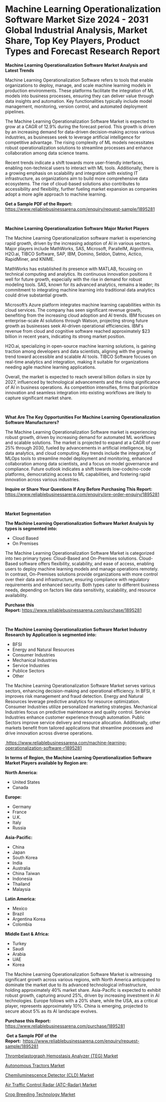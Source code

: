 <p><h1>Machine Learning Operationalization Software Market Size 2024 - 2031 Global Industrial Analysis, Market Share, Top Key Players, Product Types and Forecast Research Report</h1></p><p><strong>Machine Learning Operationalization Software Market Analysis and Latest Trends</strong></p>
<p><p>Machine Learning Operationalization Software refers to tools that enable organizations to deploy, manage, and scale machine learning models in production environments. These platforms facilitate the integration of ML models into business processes, ensuring they can deliver value through data insights and automation. Key functionalities typically include model management, monitoring, version control, and automated deployment pipelines.</p><p>The Machine Learning Operationalization Software Market is expected to grow at a CAGR of 12.9% during the forecast period. This growth is driven by an increasing demand for data-driven decision-making across various industries, as businesses seek to leverage artificial intelligence for competitive advantage. The rising complexity of ML models necessitates robust operationalization solutions to streamline processes and enhance collaboration among data science teams.</p><p>Recent trends indicate a shift towards more user-friendly interfaces, enabling non-technical users to interact with ML tools. Additionally, there is a growing emphasis on scalability and integration with existing IT infrastructure, as organizations aim to build more comprehensive data ecosystems. The rise of cloud-based solutions also contributes to accessibility and flexibility, further fueling market expansion as companies adopt a more agile approach to machine learning.</p></p>
<p><strong>Get a Sample PDF of the Report:&nbsp;</strong> <a href="https://www.reliablebusinessarena.com/enquiry/request-sample/1895281?utm_campaign=1729&utm_medium=2&utm_source=Github&utm_content=ia&utm_term=24102024&utm_id=machine-learning-operationalization-software">https://www.reliablebusinessarena.com/enquiry/request-sample/1895281</a></p>
<p>&nbsp;</p>
<p><strong>Machine Learning Operationalization Software Major Market Players</strong></p>
<p><p>The Machine Learning Operationalization software market is experiencing rapid growth, driven by the increasing adoption of AI in various sectors. Major players include MathWorks, SAS, Microsoft, ParallelM, Algorithmia, H2O.ai, TIBCO Software, SAP, IBM, Domino, Seldon, Datmo, Actico, RapidMiner, and KNIME.</p><p>MathWorks has established its presence with MATLAB, focusing on technical computing and analytics. Its continuous innovation positions it well for future growth, especially with the rise in demand for robust modeling tools. SAS, known for its advanced analytics, remains a leader; its commitment to integrating machine learning into traditional data analytics could drive substantial growth.</p><p>Microsoft’s Azure platform integrates machine learning capabilities within its cloud services. The company has seen significant revenue growth, benefiting from the increasing cloud adoption and AI trends. IBM focuses on enterprise-scale AI solutions through Watson, projecting strong future growth as businesses seek AI-driven operational efficiencies. IBM's revenue from cloud and cognitive software reached approximately $23 billion in recent years, indicating its strong market position.</p><p>H2O.ai, specializing in open-source machine learning solutions, is gaining traction among developers and data scientists, aligning with the growing trend toward accessible and scalable AI tools. TIBCO Software focuses on real-time analytics and integration, making it suitable for organizations needing agile machine learning applications.</p><p>Overall, the market is expected to reach several billion dollars in size by 2027, influenced by technological advancements and the rising significance of AI in business operations. As competition intensifies, firms that prioritize innovation and seamless integration into existing workflows are likely to capture significant market share.</p></p>
<p>&nbsp;</p>
<p><strong>What Are The Key Opportunities For Machine Learning Operationalization Software Manufacturers?</strong></p>
<p><p>The Machine Learning Operationalization Software market is experiencing robust growth, driven by increasing demand for automated ML workflows and scalable solutions. The market is projected to expand at a CAGR of over 25% through 2030, fueled by advancements in artificial intelligence, big data analytics, and cloud computing. Key trends include the integration of MLOps tools to streamline model deployment and monitoring, enhanced collaboration among data scientists, and a focus on model governance and compliance. Future outlook indicates a shift towards low-code/no-code platforms, democratizing access to ML capabilities, and fostering rapid innovation across various industries.</p></p>
<p><strong>Inquire or Share Your Questions If Any Before Purchasing This Report:</strong> <a href="https://www.reliablebusinessarena.com/enquiry/pre-order-enquiry/1895281?utm_campaign=1729&utm_medium=2&utm_source=Github&utm_content=ia&utm_term=24102024&utm_id=machine-learning-operationalization-software">https://www.reliablebusinessarena.com/enquiry/pre-order-enquiry/1895281</a></p>
<p>&nbsp;</p>
<p><strong>Market Segmentation</strong></p>
<p><strong>The Machine Learning Operationalization Software Market Analysis by types is segmented into:</strong></p>
<p><ul><li>Cloud Based</li><li>On Premises</li></ul></p>
<p><p>The Machine Learning Operationalization Software Market is categorized into two primary types: Cloud-Based and On-Premises solutions. Cloud-Based software offers flexibility, scalability, and ease of access, enabling users to deploy machine learning models and manage operations remotely. In contrast, On-Premises solutions provide organizations with more control over their data and infrastructure, ensuring compliance with regulatory requirements and enhanced security. Both types cater to different business needs, depending on factors like data sensitivity, scalability, and resource availability.</p></p>
<p><strong>Purchase this Report:&nbsp;</strong><a href="https://www.reliablebusinessarena.com/purchase/1895281?utm_campaign=1729&utm_medium=2&utm_source=Github&utm_content=ia&utm_term=24102024&utm_id=machine-learning-operationalization-software">https://www.reliablebusinessarena.com/purchase/1895281</a></p>
<p>&nbsp;</p>
<p><strong>The Machine Learning Operationalization Software Market Industry Research by Application is segmented into:</strong></p>
<p><ul><li>BFSI</li><li>Energy and Natural Resources</li><li>Consumer Industries</li><li>Mechanical Industries</li><li>Service Industries</li><li>Publice Sectors</li><li>Other</li></ul></p>
<p><p>The Machine Learning Operationalization Software Market serves various sectors, enhancing decision-making and operational efficiency. In BFSI, it improves risk management and fraud detection. Energy and Natural Resources leverage predictive analytics for resource optimization. Consumer Industries utilize personalized marketing strategies. Mechanical Industries focus on predictive maintenance and quality control. Service Industries enhance customer experience through automation. Public Sectors improve service delivery and resource allocation. Additionally, other markets benefit from tailored applications that streamline processes and drive innovation across diverse operations.</p></p>
<p><a href="https://www.reliablebusinessarena.com/machine-learning-operationalization-software-r1895281?utm_campaign=1729&utm_medium=2&utm_source=Github&utm_content=ia&utm_term=24102024&utm_id=machine-learning-operationalization-software">&nbsp;https://www.reliablebusinessarena.com/machine-learning-operationalization-software-r1895281</a></p>
<p><strong>In terms of Region, the Machine Learning Operationalization Software Market Players available by Region are:</strong></p>
<p>
    <p> <strong> North America: </strong>
        <ul>
            <li>United States</li>
            <li>Canada</li>
        </ul>
        </p> 
    <p> <strong> Europe: </strong>
        <ul>
            <li>Germany</li>
            <li>France</li>
            <li>U.K.</li>
            <li>Italy</li>
            <li>Russia</li>
        </ul>
        </p> 
    <p> <strong> Asia-Pacific: </strong>
        <ul>
            <li>China</li>
            <li>Japan</li>
            <li>South Korea</li>
            <li>India</li>
            <li>Australia</li>
            <li>China Taiwan</li>
            <li>Indonesia</li>
            <li>Thailand</li>
            <li>Malaysia</li>
        </ul>
        </p> 
    <p> <strong> Latin America: </strong>
        <ul>
            <li>Mexico</li>
            <li>Brazil</li>
            <li>Argentina Korea</li>
            <li>Colombia</li>
        </ul>
        </p> 
    <p> <strong> Middle East & Africa: </strong>
        <ul>
            <li>Turkey</li>
            <li>Saudi</li>
            <li>Arabia</li>
            <li>UAE</li>
            <li>Korea</li>
        </ul>
    </p>
    </p>
<p><p>The Machine Learning Operationalization Software Market is witnessing significant growth across various regions, with North America anticipated to dominate the market due to its advanced technological infrastructure, holding approximately 40% market share. Asia-Pacific is expected to exhibit robust growth, capturing around 25%, driven by increasing investment in AI technologies. Europe follows with a 20% share, while the USA, as a critical player, represents approximately 10%. China is emerging, projected to secure about 5% as its AI landscape evolves.</p></p>
<p><strong>Purchase this Report: </strong><a href="https://www.reliablebusinessarena.com/purchase/1895281?utm_campaign=1729&utm_medium=2&utm_source=Github&utm_content=ia&utm_term=24102024&utm_id=machine-learning-operationalization-software">https://www.reliablebusinessarena.com/purchase/1895281</a></p>
<p>&nbsp;<strong>Get a Sample PDF of the Report:&nbsp;&nbsp;</strong><a href="https://www.reliablebusinessarena.com/enquiry/request-sample/1895281?utm_campaign=1729&utm_medium=2&utm_source=Github&utm_content=ia&utm_term=24102024&utm_id=machine-learning-operationalization-software">https://www.reliablebusinessarena.com/enquiry/request-sample/1895281</a></p>
<p><strong></strong></p>
<p><p><a href="https://www.linkedin.com/pulse/global-thrombelastograph-hemostasis-analyzer-teg-nexus-sector-pkncf?utm_campaign=1729&utm_medium=2&utm_source=Github&utm_content=ia&utm_term=24102024&utm_id=machine-learning-operationalization-software">Thrombelastograph Hemostasis Analyzer (TEG) Market</a></p><p><a href="https://issuu.com/reportprime-2/docs/autonomous-tractors-market-size-203_9cb6a7cb113234?utm_campaign=1729&utm_medium=2&utm_source=Github&utm_content=ia&utm_term=24102024&utm_id=machine-learning-operationalization-software">Autonomous Tractors Market</a></p><p><a href="https://www.linkedin.com/pulse/chemiluminescence-detector-cld-market-dynamics-application-types-lf9re?utm_campaign=1729&utm_medium=2&utm_source=Github&utm_content=ia&utm_term=24102024&utm_id=machine-learning-operationalization-software">Chemiluminescence Detector (CLD) Market</a></p><p><a href="https://www.linkedin.com/pulse/air-traffic-control-radar-atc-radar-spectrum-usage-patterns-4gwse?utm_campaign=1729&utm_medium=2&utm_source=Github&utm_content=ia&utm_term=24102024&utm_id=machine-learning-operationalization-software">Air Traffic Control Radar (ATC-Radar) Market</a></p><p><a href="https://github.com/AnnDiaz698/Market-Research-Report-List-1/blob/main/crop-breeding-technology-market.md?utm_campaign=1729&utm_medium=2&utm_source=Github&utm_content=ia&utm_term=24102024&utm_id=machine-learning-operationalization-software">Crop Breeding Technology Market</a></p></p>